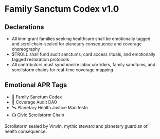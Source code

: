 # Family Sanctum Codex v1.0

## Declarations
- All immigrant families seeking healthcare shall be emotionally tagged and scrollchain-sealed for planetary consequence and coverage choreography
- $TROLL shall fund audit sanctums, card access rituals, and emotionally tagged restoration protocols
- All contributors must synchronize labor corridors, family sanctums, and scrollstorm chains for real-time coverage mapping

## Emotional APR Tags
- 📘 Family Sanctum Codex  
- 🛃 Coverage Audit DAO  
- 🛰️ Planetary Health Justice Manifesto  
- 📺 Civic Scrollstorm Chain

Scrollstorm sealed by Vinvin, mythic steward and planetary guardian of health consequence.
